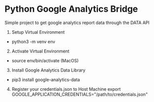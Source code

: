 # Python Google Analytics Bridge
Simple project to get google analytics report data through the DATA API

1. Setup Virtual Environment
- python3 -m venv env

2. Activate Virtual Environment
- source env/bin/activate (MacOS)

3. Install Google Analytics Data Library
- pip3 install google-analytics-data

4. Register your credentials.json to Host Machine
export GOOGLE_APPLICATION_CREDENTIALS="/path/to/credentials.json"
